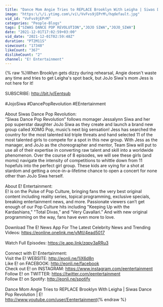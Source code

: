 ```yaml
---
title: "Dance Mom Angie Tries to REPLACE Brooklyn With Leigha | Siwas Dance Pop Revolution | E!"
image: "https:\/\/i.ytimg.com\/vi\/VvFvs9jEPrM\/hqdefault.jpg"
vid_id: "VvFvs9jEPrM"
categories: "People-Blogs"
tags: ["SIWAS DANCE POP REVOLUTION","JOJO SIWA","JOJO_SIWA"]
date: "2021-12-01T17:02:59+03:00"
vid_date: "2021-12-01T02:59:48Z"
duration: "PT2M11S"
viewcount: "17348"
likeCount: "367"
dislikeCount: "2"
channel: "E! Entertainment"
---
```

{% raw %}When Brooklyn gets dizzy during rehearsal, Angie doesn't waste any time and tries to get Leigha's spot back, but JoJo Siwa's mom Jess is not here for it!<br /><br />SUBSCRIBE: <a rel="nofollow" target="blank" href="http://bit.ly/Eentsub">http://bit.ly/Eentsub</a> <br /><br />#JojoSiwa #DancePopRevolution #EEntertainment <br /><br />About Siwas Dance Pop Revolution:<br />“Siwas Dance Pop Revolution” follows momager Jessalynn Siwa and her pop superstar daughter JoJo Siwa as they create and launch a brand new group called XOMG Pop, music’s next big sensation! Jess has searched the country for the most talented kid triple threats and hand selected 11 of the most talented girls to compete for a spot in this new group. With Jess as the manager, and JoJo as the choreographer and mentor, Team Siwa will put to use all of their expertise in converting raw talent and skill into a worldwide phenomenon. Over the course of 8 episodes, we will see these girls (and moms) navigate the intensity of competitions to whittle down from 11 hopefuls into the perfect girl group. These kids are vying for a shot at stardom and getting a once-in-a-lifetime chance to open a concert for none other than JoJo Siwa herself.<br /><br />About E! Entertainment:<br />E! is on the Pulse of Pop Culture, bringing fans the very best original content including reality series, topical programming, exclusive specials, breaking entertainment news, and more. Passionate viewers can’t get enough of our Pop Culture hits including &quot;Keeping Up with the Kardashians,&quot; &quot;Total Divas,” and “Very Cavallari.” And with new original programming on the way, fans have even more to love.<br /><br />Download The E! News App For The Latest Celebrity News and Trending Videos: <a rel="nofollow" target="blank" href="https://eonline.onelink.me/yMtl/4ead5017">https://eonline.onelink.me/yMtl/4ead5017</a><br /><br />Watch Full Episodes: <a rel="nofollow" target="blank" href="https://e.app.link/zqpv3aRRu3">https://e.app.link/zqpv3aRRu3</a><br /><br />Connect with E! Entertainment:<br />Visit the E! WEBSITE: <a rel="nofollow" target="blank" href="http://eonli.ne/1iX6d8n">http://eonli.ne/1iX6d8n</a> <br />Like E! on FACEBOOK: <a rel="nofollow" target="blank" href="http://eonli.ne/facebook">http://eonli.ne/facebook</a><br />Check out E! on INSTAGRAM: <a rel="nofollow" target="blank" href="https://www.instagram.com/eentertainment">https://www.instagram.com/eentertainment</a><br />Follow E! on TWITTER: <a rel="nofollow" target="blank" href="https://twitter.com/eentertainment">https://twitter.com/eentertainment</a><br />Follow E! on Spotify: <a rel="nofollow" target="blank" href="http://eonli.ne/spotify">http://eonli.ne/spotify</a><br /><br />Dance Mom Angie Tries to REPLACE Brooklyn With Leigha | Siwas Dance Pop Revolution | E!<br /><a rel="nofollow" target="blank" href="http://www.youtube.com/user/Eentertainment">http://www.youtube.com/user/Eentertainment</a>{% endraw %}

